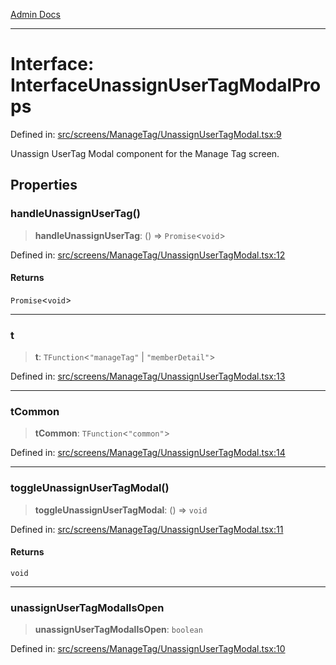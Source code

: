 [Admin Docs](/)

***

# Interface: InterfaceUnassignUserTagModalProps

Defined in: [src/screens/ManageTag/UnassignUserTagModal.tsx:9](https://github.com/gautam-divyanshu/talawa-admin/blob/d5fea688542032271211cd43ee86c7db0866bcc0/src/screens/ManageTag/UnassignUserTagModal.tsx#L9)

Unassign UserTag Modal component for the Manage Tag screen.

## Properties

### handleUnassignUserTag()

> **handleUnassignUserTag**: () => `Promise`\<`void`\>

Defined in: [src/screens/ManageTag/UnassignUserTagModal.tsx:12](https://github.com/gautam-divyanshu/talawa-admin/blob/d5fea688542032271211cd43ee86c7db0866bcc0/src/screens/ManageTag/UnassignUserTagModal.tsx#L12)

#### Returns

`Promise`\<`void`\>

***

### t

> **t**: `TFunction`\<`"manageTag"` \| `"memberDetail"`\>

Defined in: [src/screens/ManageTag/UnassignUserTagModal.tsx:13](https://github.com/gautam-divyanshu/talawa-admin/blob/d5fea688542032271211cd43ee86c7db0866bcc0/src/screens/ManageTag/UnassignUserTagModal.tsx#L13)

***

### tCommon

> **tCommon**: `TFunction`\<`"common"`\>

Defined in: [src/screens/ManageTag/UnassignUserTagModal.tsx:14](https://github.com/gautam-divyanshu/talawa-admin/blob/d5fea688542032271211cd43ee86c7db0866bcc0/src/screens/ManageTag/UnassignUserTagModal.tsx#L14)

***

### toggleUnassignUserTagModal()

> **toggleUnassignUserTagModal**: () => `void`

Defined in: [src/screens/ManageTag/UnassignUserTagModal.tsx:11](https://github.com/gautam-divyanshu/talawa-admin/blob/d5fea688542032271211cd43ee86c7db0866bcc0/src/screens/ManageTag/UnassignUserTagModal.tsx#L11)

#### Returns

`void`

***

### unassignUserTagModalIsOpen

> **unassignUserTagModalIsOpen**: `boolean`

Defined in: [src/screens/ManageTag/UnassignUserTagModal.tsx:10](https://github.com/gautam-divyanshu/talawa-admin/blob/d5fea688542032271211cd43ee86c7db0866bcc0/src/screens/ManageTag/UnassignUserTagModal.tsx#L10)
